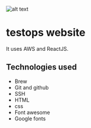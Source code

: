 ![alt text](https://codebuild.us-west-2.amazonaws.com/badges?uuid=eyJlbmNyeXB0ZWREYXRhIjoiT25hdkhLZUIrcmx6YjFyNU1DdlR0a0VBRGxsQzZ2bEpLNk9KMDhjbUNaNzQrb1dyQVRpWENneTBiMlZSUFN4MDZLbzNvZ3NIeWljbE4zY2VpbmgydnBnPSIsIml2UGFyYW1ldGVyU3BlYyI6IjZtZUp4eXFFOXlwNXYzejYiLCJtYXRlcmlhbFNldFNlcmlhbCI6MX0%3D&branch=master)
# testops website

It uses AWS and ReactJS.

## Technologies used

- Brew
- Git and github
- SSH
- HTML
- css
- Font awesome
- Google fonts
